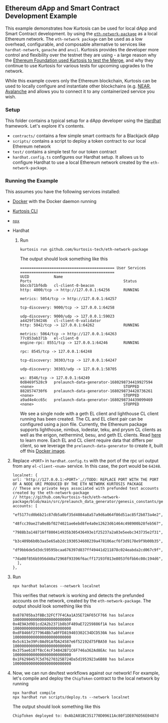 ## Ethereum dApp and Smart Contract Development Example

This example demonstrates how Kurtosis can be used for local dApp and Smart Contract development.
by using the [`eth-network-package`](https://github.com/kurtosis-tech/eth-network-package) as a local Ethereum network. 
The `eth-network package` can be used as a low overhead, configurable, and composable alternative to services like
`hardhat-network`, `ganache` and `anvil`. Kurtosis provides the developer more control and flexibility over the testnet they are using - a large reason why the [Ethereum Foundation used Kurtosis to test the Merge](https://www.kurtosis.com/blog/testing-the-ethereum-merge), and why they continue to use Kurtosis for various tests for upcoming upgrades to the network.

While this example covers only the Ethereum blockchain, Kurtosis can be used to locally configure and instantiate other blockchains (e.g. [NEAR](https://docs.near.org/develop/testing/kurtosis-localnet), [Avalanche](https://medium.com/avalancheavax/introducing-kurtosis-a-complete-testing-platform-to-accelerate-development-on-avalanche-6ad7e1147791) and allows you to connect it to any containerized service you wish.

### Setup

This folder contains a typical setup for a dApp developer using the
[Hardhat](https://hardhat.org/) framework. Let's explore it's contents.
- `contracts/` contains a few simple smart contracts for a Blackjack dApp 
- `scripts/` contains a script to deploy a token contract to our local Ethereum network
- `test/` contains a simple test for our token contract
- `hardhat.config.ts` configures our Hardhat setup. 
It allows us to configure Hardhat to use a local Ethereum network created by the `eth-network-package`.

### Running the Example

This assumes you have the following services installed:
- [Docker](https://docs.kurtosis.com/install#i-install--start-docker) with the Docker daemon running
- [Kurtosis CLI](https://docs.kurtosis.com/cli/)
- [`npx`](https://www.npmjs.com/package/npx)
- Hardhat


  1. Run 
      ```
      kurtosis run github.com/kurtosis-tech/eth-network-package
      ```
      The output should look something like this
      ```
      ========================================== User Services ==========================================
      UUID           Name                                           Ports                                         Status
      bbccb71bf6db   cl-client-0-beacon                             http: 4000/tcp -> http://127.0.0.1:64256      RUNNING
                                                                    metrics: 5054/tcp -> http://127.0.0.1:64257   
                                                                    tcp-discovery: 9000/tcp -> 127.0.0.1:64258    
                                                                    udp-discovery: 9000/udp -> 127.0.0.1:59023    
      a4429f19d246   cl-client-0-validator                          http: 5042/tcp -> 127.0.0.1:64262             RUNNING
                                                                    metrics: 5064/tcp -> http://127.0.0.1:64263   
      77c853ab371b   el-client-0                                    engine-rpc: 8551/tcp -> 127.0.0.1:64246       RUNNING
                                                                    rpc: 8545/tcp -> 127.0.0.1:64248              
                                                                    tcp-discovery: 30303/tcp -> 127.0.0.1:64247   
                                                                    udp-discovery: 30303/udp -> 127.0.0.1:58705   
                                                                    ws: 8546/tcp -> 127.0.0.1:64249               
      0d8469f528c9   prelaunch-data-generator-1680298734419927594   <none>                                        STOPPED
      8828574730f6   prelaunch-data-generator-1680298734428736261   <none>                                        STOPPED
      a9ad4e4cc65c   prelaunch-data-generator-1680298734439099469   <none>                                        STOPPED
      ```
      We see a single node with a geth EL client and lighthouse CL client running has been created. The CL and EL client pair can be configured using a json file. Currently, the Ethereum package supports lighthouse, nimbus, lodestar, teku, and prysm CL clients as well as the erigon, nethermind, besu, and geth EL clients. Read [here](https://github.com/kurtosis-tech/eth-network-package#configuring-the-network) to learn more. 
      Each EL and CL client require data that differs per client, so we leverage the `prelaunch-data-generator` to create it, built off this [Docker image](https://github.com/ethpandaops/ethereum-genesis-generator).

2. Replace `<PORT>` in `hardhat.config.ts` with the port of the rpc uri output from any `el-client-<num>` service. In this case, the port would be `64248`.
    ```
    localnet: {
    url: 'http://127.0.0.1:<PORT>',//TODO: REPLACE PORT WITH THE PORT OF A NODE URI PRODUCED BY THE ETH NETWORK KURTOSIS PACKAGE
    // These are private keys associated with prefunded test accounts created by the eth-network-package
    // https://github.com/kurtosis-tech/eth-network-package/blob/main/src/prelaunch_data_generator/genesis_constants/genesis_constants.star
    accounts: [
        "ef5177cd0b6b21c87db5a0bf35d4084a8a57a9d6a064f86d51ac85f2b873a4e2",
        "48fcc39ae27a0e8bf0274021ae6ebd8fe4a0e12623d61464c498900b28feb567",
        "7988b3a148716ff800414935b305436493e1f25237a2a03e5eebc343735e2f31",
        "b3c409b6b0b3aa5e65ab2dc1930534608239a478106acf6f3d9178e9f9b00b35",
        "df9bb6de5d3dc59595bcaa676397d837ff49441d211878c024eabda2cd067c9f",
        "7da08f856b5956d40a72968f93396f6acff17193f013e8053f6fbb6c08c194d6",
      ],
    },
    ```
3. Run 
   ```
   npx hardhat balances --network localnet
   ``` 
   This verifies that network is working and detects the prefunded accounts on the network, created by the `eth-network-package`.
   The output should look something like this
    ```
    0x878705ba3f8Bc32FCf7F4CAa1A35E72AF65CF766 has balance 10000000000000000000000000
    0x4E9A3d9D1cd2A2b2371b8b3F489aE72259886f1A has balance 10000000000000000000000000
    0xdF8466f277964Bb7a0FFD819403302C34DCD530A has balance 10000000000000000000000000
    0x5c613e39Fc0Ad91AfDA24587e6f52192d75FBA50 has balance 10000000000000000000000000
    0x375ae6107f8cC4cF34842B71C6F746a362Ad8EAc has balance 10000000000000000000000000
    0x1F6298457C5d76270325B724Da5d1953923a6B88 has balance 10000000000000000000000000
    ```
4. Now, we can run dev/test workflows against our network! For example, let's compile and deploy the `ChipToken` 
contract to the local network by running
   ```
   npx hardhat compile
   npx hardhat run scripts/deploy.ts --network localnet
   ```
   The output should look something like this
   ```
   ChipToken deployed to: 0xAb2A01BC351770D09611Ac80f1DE076D56E0487d
   ```